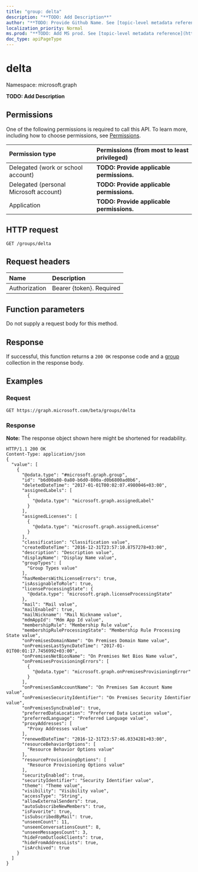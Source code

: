 ```yaml
---
title: "group: delta"
description: "**TODO: Add Description**"
author: "**TODO: Provide Github Name. See [topic-level metadata reference](https://msgo.azurewebsites.net/add/document/guidelines/metadata.html#topic-level-metadata)**"
localization_priority: Normal
ms.prod: "**TODO: Add MS prod. See [topic-level metadata reference](https://msgo.azurewebsites.net/add/document/guidelines/metadata.html#topic-level-metadata)**"
doc_type: apiPageType
---
```


# delta

Namespace: microsoft.graph

**TODO: Add Description**

## Permissions
One of the following permissions is required to call this API. To learn more, including how to choose permissions, see [Permissions](/concepts/permissions-reference.md).

|Permission type|Permissions (from most to least privileged)|
|:---|:---|
|Delegated (work or school account)|**TODO: Provide applicable permissions.**|
|Delegated (personal Microsoft account)|**TODO: Provide applicable permissions.**|
|Application|**TODO: Provide applicable permissions.**|

## HTTP request
<!-- {
  "blockType": "ignored"
}
-->
``` http
GET /groups/delta
```

## Request headers
|Name|Description|
|:---|:---|
|Authorization|Bearer {token}. Required|

## Function parameters
Do not supply a request body for this method.

## Response
If successful, this function returns a `200 OK` response code and a [group](../resources/group.md) collection in the response body.

## Examples

### Request
<!-- {
  "blockType": "request",
  "name": "group_delta"
}
-->
``` http
GET https://graph.microsoft.com/beta/groups/delta
```

### Response
**Note:** The response object shown here might be shortened for readability.
<!-- {
  "blockType": "response",
  "truncated": true,
  "@odata.type": "collection(microsoft.graph.group)"
}
-->
``` http
HTTP/1.1 200 OK
Content-Type: application/json
{
  "value": [
    {
      "@odata.type": "#microsoft.graph.group",
      "id": "b6d00a80-0a80-b6d0-800a-d0b6800ad0b6",
      "deletedDateTime": "2017-01-01T00:02:07.4980046+03:00",
      "assignedLabels": [
        {
          "@odata.type": "microsoft.graph.assignedLabel"
        }
      ],
      "assignedLicenses": [
        {
          "@odata.type": "microsoft.graph.assignedLicense"
        }
      ],
      "classification": "Classification value",
      "createdDateTime": "2016-12-31T23:57:10.8757278+03:00",
      "description": "Description value",
      "displayName": "Display Name value",
      "groupTypes": [
        "Group Types value"
      ],
      "hasMembersWithLicenseErrors": true,
      "isAssignableToRole": true,
      "licenseProcessingState": {
        "@odata.type": "microsoft.graph.licenseProcessingState"
      },
      "mail": "Mail value",
      "mailEnabled": true,
      "mailNickname": "Mail Nickname value",
      "mdmAppId": "Mdm App Id value",
      "membershipRule": "Membership Rule value",
      "membershipRuleProcessingState": "Membership Rule Processing State value",
      "onPremisesDomainName": "On Premises Domain Name value",
      "onPremisesLastSyncDateTime": "2017-01-01T00:01:17.7456992+03:00",
      "onPremisesNetBiosName": "On Premises Net Bios Name value",
      "onPremisesProvisioningErrors": [
        {
          "@odata.type": "microsoft.graph.onPremisesProvisioningError"
        }
      ],
      "onPremisesSamAccountName": "On Premises Sam Account Name value",
      "onPremisesSecurityIdentifier": "On Premises Security Identifier value",
      "onPremisesSyncEnabled": true,
      "preferredDataLocation": "Preferred Data Location value",
      "preferredLanguage": "Preferred Language value",
      "proxyAddresses": [
        "Proxy Addresses value"
      ],
      "renewedDateTime": "2016-12-31T23:57:46.0334281+03:00",
      "resourceBehaviorOptions": [
        "Resource Behavior Options value"
      ],
      "resourceProvisioningOptions": [
        "Resource Provisioning Options value"
      ],
      "securityEnabled": true,
      "securityIdentifier": "Security Identifier value",
      "theme": "Theme value",
      "visibility": "Visibility value",
      "accessType": "String",
      "allowExternalSenders": true,
      "autoSubscribeNewMembers": true,
      "isFavorite": true,
      "isSubscribedByMail": true,
      "unseenCount": 11,
      "unseenConversationsCount": 8,
      "unseenMessagesCount": 3,
      "hideFromOutlookClients": true,
      "hideFromAddressLists": true,
      "isArchived": true
    }
  ]
}
```

